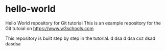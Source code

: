 # hello-world
Hello World repository for Git tutorial
This is an example repository for the Git tutoial on https://www.w3schools.com

This repository is built step by step in the tutorial.
d
dsa
d
dsa
cxz
dsad
dasdsa
